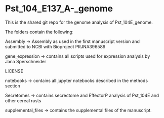 # Pst_104_E137_A-_genome
This is the shared git repo for the genome analysis of Pst_104E_genome.

The folders contain the following:

Assembly -> Assembly as used in the first manuscript version and submitted to NCBI with Bioproject PRJNA396589

gene_expression -> contains all scripts used for expression analysis by Jana Sperschneider

LICENSE

notebooks -> contains all jupyter notebooks described in the methods section

Secretomes -> contains secrectome and EffectorP analysis of Pst_104E and other cereal rusts

supplemental_files -> contains the supplemental files of the manuscript.
